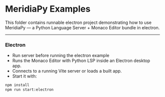 # MeridiaPy Examples

This folder contains runnable electron project demonstrating how to use MeridiaPy — a Python Language Server + Monaco Editor bundle in electron.

---

### Electron

- Run server before running the electron example
- Runs the Monaco Editor with Python LSP inside an Electron desktop app.
- Connects to a running Vite server or loads a built app.
- Start it with:

```bash
npm install
npm run start:electron
```
